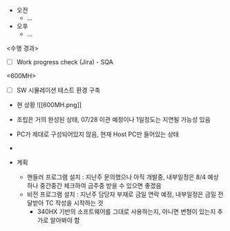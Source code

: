 - 오전
	- ...
- 오후
	- ...

<수행 경과>
- [ ] Work progress check (Jira) - SQA

<600MH>
- [ ] SW 시뮬레이션 테스트 환경 구축
- 현 상황
![[600MH.png]] 
- 조립은 거의 완성된 상태, 07/28 이관 예정이나 1일정도는 지연될 가능성 있음
- PC가 제대로 구성되어있지 않음, 현재 Host PC만 들어있는 상태
- 

- 계획
	- 핸들러 프로그램 설치 : 지난주 문의했으나 아직 개발중, 내부일정은 8/4 예상하나 중간중간 체크하여 금주중 받을 수 있으면 좋겠음
	- 비전 프로그램 설치 : 지난주 담당자 부재로 금일 연락 예정, 내부일정은 금일 전달받아 TC 작성을 시작하는 것
		- 340HX 기반의 소프트웨어를 그대로 사용하는지, 아니면 변형이 있는지 추가로 알아봐야 함